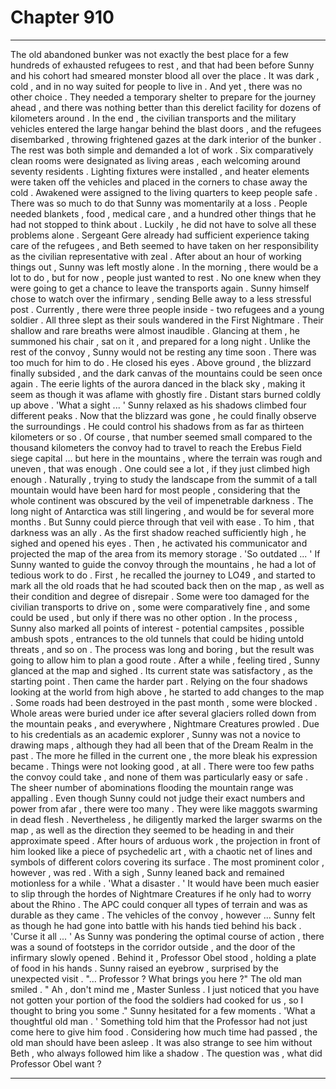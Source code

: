 
# Chapter 910


---

The old abandoned bunker was not exactly the best place for a few hundreds of exhausted refugees to rest , and that had been before Sunny and his cohort had smeared monster blood all over the place . It was dark , cold , and in no way suited for people to live in .
And yet , there was no other choice . They needed a temporary shelter to prepare for the journey ahead , and there was nothing better than this derelict facility for dozens of kilometers around .
In the end , the civilian transports and the military vehicles entered the large hangar behind the blast doors , and the refugees disembarked , throwing frightened gazes at the dark interior of the bunker .
The rest was both simple and demanded a lot of work .
Six comparatively clean rooms were designated as living areas , each welcoming around seventy residents . Lighting fixtures were installed , and heater elements were taken off the vehicles and placed in the corners to chase away the cold . Awakened were assigned to the living quarters to keep people safe .
There was so much to do that Sunny was momentarily at a loss . People needed blankets , food , medical care , and a hundred other things that he had not stopped to think about . Luckily , he did not have to solve all these problems alone . Sergeant Gere already had sufficient experience taking care of the refugees , and Beth seemed to have taken on her responsibility as the civilian representative with zeal .
After about an hour of working things out , Sunny was left mostly alone . In the morning , there would be a lot to do , but for now , people just wanted to rest . No one knew when they were going to get a chance to leave the transports again .
Sunny himself chose to watch over the infirmary , sending Belle away to a less stressful post .
Currently , there were three people inside - two refugees and a young soldier . All three slept as their souls wandered in the First Nightmare . Their shallow and rare breaths were almost inaudible .
Glancing at them , he summoned his chair , sat on it , and prepared for a long night . Unlike the rest of the convoy , Sunny would not be resting any time soon . There was too much for him to do .
He closed his eyes .
Above ground , the blizzard finally subsided , and the dark canvas of the mountains could be seen once again . The eerie lights of the aurora danced in the black sky , making it seem as though it was aflame with ghostly fire . Distant stars burned coldly up above .
'What a sight ... '
Sunny relaxed as his shadows climbed four different peaks . Now that the blizzard was gone , he could finally observe the surroundings . He could control his shadows from as far as thirteen kilometers or so . Of course , that number seemed small compared to the thousand kilometers the convoy had to travel to reach the Erebus Field siege capital ... but here in the mountains , where the terrain was rough and uneven , that was enough .
One could see a lot , if they just climbed high enough .
Naturally , trying to study the landscape from the summit of a tall mountain would have been hard for most people , considering that the whole continent was obscured by the veil of impenetrable darkness . The long night of Antarctica was still lingering , and would be for several more months .
But Sunny could pierce through that veil with ease . To him , that darkness was an ally .
As the first shadow reached sufficiently high , he sighed and opened his eyes . Then , he activated his communicator and projected the map of the area from its memory storage .
'So outdated ... '
If Sunny wanted to guide the convoy through the mountains , he had a lot of tedious work to do .
First , he recalled the journey to LO49 , and started to mark all the old roads that he had scouted back then on the map , as well as their condition and degree of disrepair . Some were too damaged for the civilian transports to drive on , some were comparatively fine , and some could be used , but only if there was no other option .
In the process , Sunny also marked all points of interest - potential campsites , possible ambush spots , entrances to the old tunnels that could be hiding untold threats , and so on .
The process was long and boring , but the result was going to allow him to plan a good route .
After a while , feeling tired , Sunny glanced at the map and sighed . Its current state was satisfactory , as the starting point .
Then came the harder part .
Relying on the four shadows looking at the world from high above , he started to add changes to the map . Some roads had been destroyed in the past month , some were blocked . Whole areas were buried under ice after several glaciers rolled down from the mountain peaks , and everywhere , Nightmare Creatures prowled .
Due to his credentials as an academic explorer , Sunny was not a novice to drawing maps , although they had all been that of the Dream Realm in the past . The more he filled in the current one , the more bleak his expression became .
Things were not looking good , at all .
There were too few paths the convoy could take , and none of them was particularly easy or safe . The sheer number of abominations flooding the mountain range was appalling . Even though Sunny could not judge their exact numbers and power from afar , there were too many .
They were like maggots swarming in dead flesh .
Nevertheless , he diligently marked the larger swarms on the map , as well as the direction they seemed to be heading in and their approximate speed .
After hours of arduous work , the projection in front of him looked like a piece of psychedelic art , with a chaotic net of lines and symbols of different colors covering its surface .
The most prominent color , however , was red .
With a sigh , Sunny leaned back and remained motionless for a while .
'What a disaster . '
It would have been much easier to slip through the hordes of Nightmare Creatures if he only had to worry about the Rhino . The APC could conquer all types of terrain and was as durable as they came . The vehicles of the convoy , however ... Sunny felt as though he had gone into battle with his hands tied behind his back .
'Curse it all ... '
As Sunny was pondering the optimal course of action , there was a sound of footsteps in the corridor outside , and the door of the infirmary slowly opened . Behind it , Professor Obel stood , holding a plate of food in his hands .
Sunny raised an eyebrow , surprised by the unexpected visit .
"... Professor ? What brings you here ?"
The old man smiled .
" Ah , don't mind me , Master Sunless . I just noticed that you have not gotten your portion of the food the soldiers had cooked for us , so I thought to bring you some ."
Sunny hesitated for a few moments .
'What a thoughtful old man . '
Something told him that the Professor had not just come here to give him food . Considering how much time had passed , the old man should have been asleep . It was also strange to see him without Beth , who always followed him like a shadow .
The question was , what did Professor Obel want ?

---

